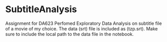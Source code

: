 # SubtitleAnalysis
Assignment for DA623 
Perfomed Exploratory Data Analysis on subtitle file of a movie of my choice. The data (srt) file is included as (tzp.srt). Make sure to include the local path to the data file in the notebook. 
